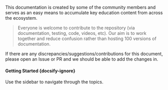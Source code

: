 
This documentation is created by some of the community members and serves as an easy means to accumulate key education content from across the ecosystem.

> Everyone is welcome to contribute to the repository (via documentation, testing, code, videos, etc). Our aim is to work together and reduce confusion rather than hosting 100 versions of documentation.

If there are any discrepancies/suggestions/contributions for this document, please open an Issue or PR and we should be able to add the changes in.

#### Getting Started {docsify-ignore}

Use the sidebar to navigate through the topics.

